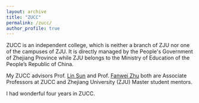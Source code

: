 ```yaml
---
layout: archive
title: "ZUCC"
permalink: /zucc/
author_profile: true
---
```




ZUCC is an independent college, which is neither a branch of ZJU nor one of the campuses of  ZJU. It is directly managed by the People's Government of Zhejiang Province while ZJU belongs to the Ministry of Education of the People’s Republic of China.



My ZUCC advisors Prof. [Lin Sun](http://jsxy.zucc.edu.cn/art/2020/4/8/art_2788_194362.html) and Prof. [Fanwei Zhu](http://jsxy.zucc.edu.cn/art/2013/4/18/art_265_94143.html) both are Associate Professors at ZUCC and Zhejiang University (ZJU) Master student mentors.

I had wonderful four years in ZUCC.